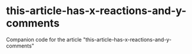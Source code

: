 # this-article-has-x-reactions-and-y-comments
Companion code for the article "this-article-has-x-reactions-and-y-comments"
